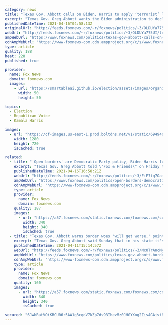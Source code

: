 ```yaml
---
category: news
title: "Texas Gov. Abbott calls on Biden, Harris to apply ‘terrorist’ label to Mexican cartels: report"
excerpt: "Texas Gov. Greg Abbott wants the Biden administration to declare Mexico’s drug cartels to be terrorist organizations."
publishedDateTime: 2021-04-16T04:58:13Z
originalUrl: "http://feeds.foxnews.com/~r/foxnews/politics/~3/OLDUYa775UI/texas-gov-abbott-calls-on-biden-harris-to-apply-terrorist-label-to-mexican-cartels-report"
webUrl: "http://feeds.foxnews.com/~r/foxnews/politics/~3/OLDUYa775UI/texas-gov-abbott-calls-on-biden-harris-to-apply-terrorist-label-to-mexican-cartels-report"
ampWebUrl: "https://www.foxnews.com/politics/texas-gov-abbott-calls-on-biden-harris-to-apply-terrorist-label-to-mexican-cartels-report.amp"
cdnAmpWebUrl: "https://www-foxnews-com.cdn.ampproject.org/c/s/www.foxnews.com/politics/texas-gov-abbott-calls-on-biden-harris-to-apply-terrorist-label-to-mexican-cartels-report.amp"
type: article
quality: 188
heat: 228
published: true

provider:
  name: Fox News
  domain: foxnews.com
  images:
    - url: "https://smartableai.github.io/election/assets/images/organizations/foxnews.com-50x50.jpg"
      width: 50
      height: 50

topics:
  - Election
  - Republican Voice
  - Kamala Harris

images:
  - url: "https://cf-images.us-east-1.prod.boltdns.net/v1/static/694940094001/4b7e0d43-01ac-4ea4-9373-689fb8848fe4/418929e4-8d25-4f2b-bc61-6d784c399913/1280x720/match/image.jpg"
    width: 1280
    height: 720
    isCached: true

related:
  - title: "'Open borders' are Democratic Party policy, Biden-Harris fulfilling campaign promise: Gov. Abbott"
    excerpt: "Texas Gov. Greg Abbott told \"Fox & Friends\" on Friday that the Biden administration is fulfilling the Democratic Party's open borders platform."
    publishedDateTime: 2021-04-16T16:58:21Z
    webUrl: "http://feeds.foxnews.com/~r/foxnews/politics/~3/FiE7tq7OamI/open-borders-democratic-party-policy-biden-harris-promises-abbott"
    ampWebUrl: "https://www.foxnews.com/politics/open-borders-democratic-party-policy-biden-harris-promises-abbott.amp"
    cdnAmpWebUrl: "https://www-foxnews-com.cdn.ampproject.org/c/s/www.foxnews.com/politics/open-borders-democratic-party-policy-biden-harris-promises-abbott.amp"
    type: article
    provider:
      name: Fox News
      domain: foxnews.com
    quality: 187
    images:
      - url: "https://a57.foxnews.com/static.foxnews.com/foxnews.com/content/uploads/2018/09/340/340/fox-news.jpg?ve=1&tl=1"
        width: 340
        height: 340
        isCached: true
  - title: "Texas Gov. Abbott warns border woes 'will get worse,' points to 'bipartisan response' to Biden admin"
    excerpt: "Texas Gov. Greg Abbott said Sunday that in his state it's not just Republicans who are pushing back against the Biden administration as migrants surge to the southern border in record numbers."
    publishedDateTime: 2021-04-11T15:14:57Z
    webUrl: "http://feeds.foxnews.com/~r/foxnews/politics/~3/NcOTrAncMyg/texas-gov-abbott-border-crisis-will-get-worse"
    ampWebUrl: "https://www.foxnews.com/politics/texas-gov-abbott-border-crisis-will-get-worse.amp"
    cdnAmpWebUrl: "https://www-foxnews-com.cdn.ampproject.org/c/s/www.foxnews.com/politics/texas-gov-abbott-border-crisis-will-get-worse.amp"
    type: article
    provider:
      name: Fox News
      domain: foxnews.com
    quality: 160
    images:
      - url: "https://a57.foxnews.com/static.foxnews.com/foxnews.com/content/uploads/2021/03/340/340/RonnBlitzerHeadshot.jpg?ve=1&tl=1"
        width: 340
        height: 340
        isCached: true

secured: "6JwbRatVOiKBCU06r5AW1g3cqoV7kZp7ds93IhevMz0JHGYXog2ZisAGAivtByUqfpBZ5bFmC52T+5CUBH9q9deWFJiHXML4rFAs5iAlZdgS3uDPv7nR+d9gK/iVmSahH7OXFR8EVlUck6fV+YM4xYJPyscwBvKYr70BgcZ/KAWWeHF/XFuRAnN8d/FEyNGShD7zzZSQOwz+sP/Ag/7oDz4SSWyFPfoa+Ond8YG/1KRaJDLKLWCUbTaDpdxVX7omeshkoydHuOQJXhGqy5uZ/hQqYKCWSGW3cRA7DmPAAYB7A2OWftJl2gCEud75XeM4Pgwj/Xb2W67RP7Sp6mG8YLWHOWahRK0KSoDMQ9zNqTo=;QO90a7BCeGBq9e/1Kc3KHg=="
---
```


